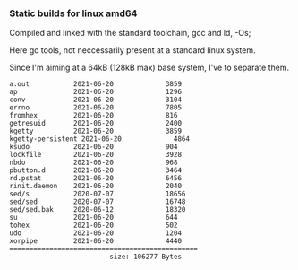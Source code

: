 ### Static builds for linux amd64

Compiled and linked with the standard toolchain, gcc and ld,  -Os;

Here go tools, not neccessarily present at a standard linux system.

Since I'm aiming at a 64kB (128kB max) base system, I've to separate them.


```
a.out           2021-06-20             3859
ap              2021-06-20             1296
conv            2021-06-20             3104
errno           2021-06-20             7805
fromhex         2021-06-20             816
getresuid       2021-06-20             2400
kgetty          2021-06-20             3859
kgetty-persistent 2021-06-20             4864
ksudo           2021-06-20             904
lockfile        2021-06-20             3928
nbdo            2021-06-20             968
pbutton.d       2021-06-20             3464
rd.pstat        2021-06-20             6456
rinit.daemon    2021-06-20             2040
sed/s           2020-07-07             18656
sed/sed         2020-07-07             16748
sed/sed.bak     2020-06-12             18320
su              2021-06-20             644
tohex           2021-06-20             502
udo             2021-06-20             1204
xorpipe         2021-06-20             4440
===============================================
                         size: 106277 Bytes
```
